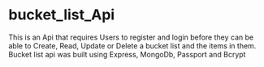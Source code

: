 ﻿# bucket_list_Api
 This is an Api that requires Users to register and login before they can be able to Create, Read, Update or Delete a bucket list and the items in them.   
 Bucket list api was built using Express, MongoDb, Passport and Bcrypt

